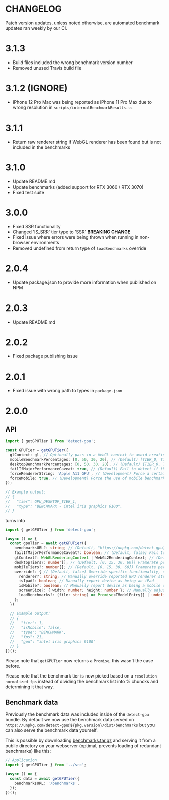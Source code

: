 # CHANGELOG

Patch version updates, unless noted otherwise, are automated benchmark updates ran weekly by our CI.

# 3.1.3

- Build files included the wrong benchmark version number
- Removed unused Travis build file

# 3.1.2 (IGNORE)

- iPhone 12 Pro Max was being reported as iPhone 11 Pro Max due to wrong resolution in `scripts/internalBenchmarkResults.ts`

# 3.1.1

- Return raw renderer string if WebGL renderer has been found but is not included in the benchmarks

# 3.1.0

- Update README.md
- Update benchmarks (added support for RTX 3060 / RTX 3070)
- Fixed test suite

# 3.0.0

- Fixed SSR functionality
- Changed 'IS_SRR' tier type to 'SSR' **BREAKING CHANGE**
- Fixed issue where errors were being thrown when running in non-browser environments
- Removed undefined from return type of `loadBenchmarks` override

# 2.0.4

- Update package.json to provide more information when published on NPM

# 2.0.3

- Update README.md

# 2.0.2

- Fixed package publishing issue

# 2.0.1

- Fixed issue with wrong path to types in `package.json`

# 2.0.0

## API

```ts
import { getGPUTier } from 'detect-gpu';

const GPUTier = getGPUTier({
  glContext: gl, // Optionally pass in a WebGL context to avoid creating a temporary one internally
  mobileBenchmarkPercentages: [0, 50, 30, 20], // (Default) [TIER_0, TIER_1, TIER_2, TIER_3]
  desktopBenchmarkPercentages: [0, 50, 30, 20], // (Default) [TIER_0, TIER_1, TIER_2, TIER_3]
  failIfMajorPerformanceCaveat: true, // (Default) Fail to detect if the WebGL implementation determines the performance would be dramatically lower than the equivalent OpenGL implementation
  forceRendererString: 'Apple A11 GPU', // (Development) Force a certain renderer string
  forceMobile: true, // (Development) Force the use of mobile benchmarking scores
});

// Example output:
// {
//   "tier": GPU_DESKTOP_TIER_1,
//   "type": "BENCHMARK - intel iris graphics 6100",
// }
```

turns into

```ts
import { getGPUTier } from 'detect-gpu';

(async () => {
  const gpuTier = await getGPUTier({
    benchmarksURL?: string; // (Default, "https://unpkg.com/detect-gpu@${PKG_VERSION}/dist/benchmarks") Provide location of where to access benchmark data
    failIfMajorPerformanceCaveat?: boolean; // (Default, false) Fail to detect if the WebGL implementation determines the performance would be dramatically lower than the equivalent OpenGL
    glContext?: WebGLRenderingContext | WebGL2RenderingContext; // (Default, undefined) Optionally pass in a WebGL context to avoid creating a temporary one internally
    desktopTiers?: number[]; // (Default, [0, 15, 30, 60]) Framerate per tier
    mobileTiers?: number[]; // (Default, [0, 15, 30, 60]) Framerate per tier
    override?: { // (Default, false) Override specific functionality, useful for development
      renderer?: string; // Manually override reported GPU renderer string
      isIpad?: boolean; // Manually report device as being an iPad
      isMobile?: boolean; // Manually report device as being a mobile device
      screenSize?: { width: number; height: number }; // Manually adjust reported screenSize
      loadBenchmarks?: (file: string) => Promise<TModelEntry[] | undefined>; // Optionally modify method for loading benchmark data
    };
  })

  // Example output:
  // {
  //   "tier": 1,
  //   "isMobile": false,
  //   "type": "BENCHMARK",
  //   "fps": 21,
  //   "gpu": "intel iris graphics 6100"
  // }
})();
```

Please note that `getGPUTier` now returns a `Promise`, this wasn't the case before.

Please note that the benchmark tier is now picked based on a `resolution normalized fps` instead of dividing the benchmark list into % chuncks and determining it that way.

## Benchmark data

Previously the benchmark data was included inside of the `detect-gpu` bundle. By default we now use the benchmark data served on `https://unpkg.com/detect-gpu@${pkg.version}/dist/benchmarks` but you can also serve the benchmark data yourself.

This is possible by downloading [benchmarks.tar.gz](https://github.com/TimvanScherpenzeel/detect-gpu/raw/master/benchmarks.tar.gz) and serving it from a public directory on your webserver (optimal, prevents loading of redundant benchmarks) like this:

```ts
// Application
import { getGPUTier } from '../src';

(async () => {
  const data = await getGPUTier({
    benchmarksURL: '/benchmarks',
  });
})();
```
